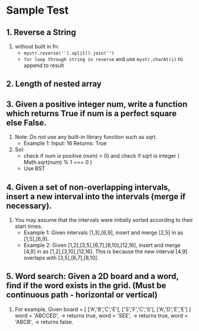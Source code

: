 # Sample Test

## 1. Reverse a String
1. without built in fn: 
    * `mystr.reverse('').split().join('')`
    * `for loop through string in reverse` and use `mystr.charAt(i)` to append to result

## 2. Length of nested array

## 3. Given a positive integer num, write a function which returns True if num is a perfect square else False. 
1. Note: Do not use any built-in library function such as sqrt. 
    * Example 1: Input: 16 Returns: True
2. Sol:
    * check if num is positive (num) > 0) and check if sqrt is integer ( Math.sqrt(num) % 1 === 0 )
    * Use BST

## 4. Given a set of non-overlapping intervals, insert a new interval into the intervals (merge if necessary). 
1. You may assume that the intervals were initially sorted according to their start times. 
    * Example 1: Given intervals [1,3],[6,9], insert and merge [2,5] in as [1,5],[6,9]. 
    * Example 2: Given [1,2],[3,5],[6,7],[8,10],[12,16], insert and merge [4,9] in as [1,2],[3,10],[12,16]. This is because the new interval [4,9] overlaps with [3,5],[6,7],[8,10].

## 5. Word search: Given a 2D board and a word, find if the word exists in the grid. (Must be continuous path - horizontal or vertical)
1. For example, Given board = 
[ 
  ['A','B','C','E'], 
  ['S','F','C','S'], 
  ['A','D','E','E'] 
] 
word = 'ABCCED', -> returns true, 
word = 'SEE', -> returns true, 
word = 'ABCB', -> returns false.
